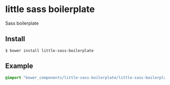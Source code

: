 # little sass boilerplate

Sass boilerplate

## Install

    $ bower install little-sass-boilerplate

## Example

```sass
@import "bower_components/little-sass-boilerplate/little-sass-boilerplate";


```
